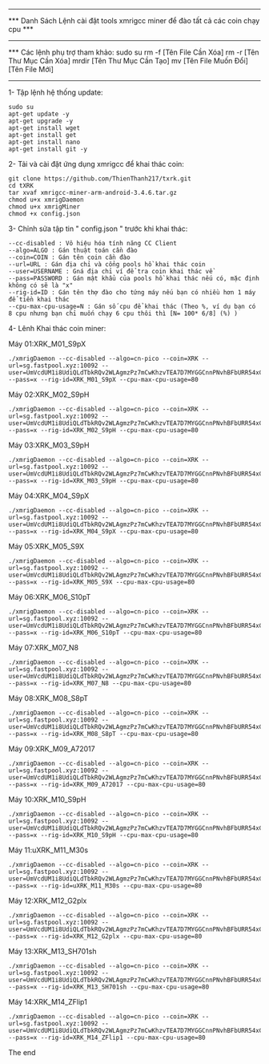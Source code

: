 **********************************************************************************
*** Danh Sách Lệnh cài đặt tools xmrigcc miner để đào tất cả các coin chạy cpu ***
**********************************************************************************
*** Các lệnh phụ trợ tham khảo:
      sudo su 
      rm -f [Tên File Cần Xóa]
      rm -r [Tên Thư Mục Cần Xóa]
      mrdir [Tên Thư Mục Cần Tạo]
      mv [Tên File Muốn Đổi] [Tên File Mới]

**********************************************************************************

1- Tập lệnh hệ thống update:

    sudo su
    apt-get update -y 
    apt-get upgrade -y
    apt-get install wget 
    apt-get install get 
    apt-get install nano
    apt-get install git -y

2- Tải và cài đặt ứng dụng xmrigcc để khai thác coin:

    git clone https://github.com/ThienThanh217/txrk.git
    cd tXRK
    tar xvaf xmrigcc-miner-arm-android-3.4.6.tar.gz
    chmod u+x xmrigDaemon
    chmod u+x xmrigMiner
    chmod +x config.json

3- Chỉnh sửa tập tin " config.json "  trước khi khai thác:

    --cc-disabled : Vô hiệu hóa tính năng CC Client
    --algo=ALGO : Gán thuật toán cần đào
    --coin=COIN : Gán tên coin cần đào
    --url=URL : Gán địa chỉ và cổng pools hồ khai thác coin
    --user=USERNAME : Gná địa chỉ ví để tra coin khai thác về
    --pass=PASSWORD : Gán mật khẩu của pools hồ khai thác nếu có, mặc định không có sẽ là "x"
    --rig-id=ID : Gán tên thợ đào cho tứng máy nếu bạn có nhiều hơn 1 máy để tiền khai thác
    --cpu-max-cpu-usage=N : Gán số cpu để khai thác (Theo %, ví dụ bạn có 8 cpu nhưng bạn chỉ muốn chạy 6 cpu thôi thì [N= 100* 6/8] (%) )


4- Lênh Khai thác coin miner:

Máy 01:XRK_M01_S9pX

    ./xmrigDaemon --cc-disabled --algo=cn-pico --coin=XRK --url=sg.fastpool.xyz:10092 --user=UmVcdUM1i8UdiQLdTbkRQv2WLAgmzPz7mCwKhzvTEA7D7MYGGCnnPNvhBFbURR54xCNkZ6eJoDgPDerZdDYgUcvU1ThjcoNWM --pass=x --rig-id=XRK_M01_S9pX --cpu-max-cpu-usage=80

Máy 02:XRK_M02_S9pH

    ./xmrigDaemon --cc-disabled --algo=cn-pico --coin=XRK --url=sg.fastpool.xyz:10092 --user=UmVcdUM1i8UdiQLdTbkRQv2WLAgmzPz7mCwKhzvTEA7D7MYGGCnnPNvhBFbURR54xCNkZ6eJoDgPDerZdDYgUcvU1ThjcoNWM --pass=x --rig-id=XRK_M02_S9pH --cpu-max-cpu-usage=80

Máy 03:XRK_M03_S9pH

    ./xmrigDaemon --cc-disabled --algo=cn-pico --coin=XRK --url=sg.fastpool.xyz:10092 --user=UmVcdUM1i8UdiQLdTbkRQv2WLAgmzPz7mCwKhzvTEA7D7MYGGCnnPNvhBFbURR54xCNkZ6eJoDgPDerZdDYgUcvU1ThjcoNWM --pass=x --rig-id=XRK_M03_S9pH --cpu-max-cpu-usage=80

Máy 04:XRK_M04_S9pX

    ./xmrigDaemon --cc-disabled --algo=cn-pico --coin=XRK --url=sg.fastpool.xyz:10092 --user=UmVcdUM1i8UdiQLdTbkRQv2WLAgmzPz7mCwKhzvTEA7D7MYGGCnnPNvhBFbURR54xCNkZ6eJoDgPDerZdDYgUcvU1ThjcoNWM --pass=x --rig-id=XRK_M04_S9pX --cpu-max-cpu-usage=80

Máy 05:XRK_M05_S9X

    ./xmrigDaemon --cc-disabled --algo=cn-pico --coin=XRK --url=sg.fastpool.xyz:10092 --user=UmVcdUM1i8UdiQLdTbkRQv2WLAgmzPz7mCwKhzvTEA7D7MYGGCnnPNvhBFbURR54xCNkZ6eJoDgPDerZdDYgUcvU1ThjcoNWM --pass=x --rig-id=XRK_M05_S9X --cpu-max-cpu-usage=80

Máy 06:XRK_M06_S10pT

    ./xmrigDaemon --cc-disabled --algo=cn-pico --coin=XRK --url=sg.fastpool.xyz:10092 --user=UmVcdUM1i8UdiQLdTbkRQv2WLAgmzPz7mCwKhzvTEA7D7MYGGCnnPNvhBFbURR54xCNkZ6eJoDgPDerZdDYgUcvU1ThjcoNWM --pass=x --rig-id=XRK_M06_S10pT --cpu-max-cpu-usage=80

Máy 07:XRK_M07_N8

    ./xmrigDaemon --cc-disabled --algo=cn-pico --coin=XRK --url=sg.fastpool.xyz:10092 --user=UmVcdUM1i8UdiQLdTbkRQv2WLAgmzPz7mCwKhzvTEA7D7MYGGCnnPNvhBFbURR54xCNkZ6eJoDgPDerZdDYgUcvU1ThjcoNWM --pass=x --rig-id=XRK_M07_N8 --cpu-max-cpu-usage=80

Máy 08:XRK_M08_S8pT

    ./xmrigDaemon --cc-disabled --algo=cn-pico --coin=XRK --url=sg.fastpool.xyz:10092 --user=UmVcdUM1i8UdiQLdTbkRQv2WLAgmzPz7mCwKhzvTEA7D7MYGGCnnPNvhBFbURR54xCNkZ6eJoDgPDerZdDYgUcvU1ThjcoNWM --pass=x --rig-id=XRK_M08_S8pT --cpu-max-cpu-usage=80

Máy 09:XRK_M09_A72017

    ./xmrigDaemon --cc-disabled --algo=cn-pico --coin=XRK --url=sg.fastpool.xyz:10092 --user=UmVcdUM1i8UdiQLdTbkRQv2WLAgmzPz7mCwKhzvTEA7D7MYGGCnnPNvhBFbURR54xCNkZ6eJoDgPDerZdDYgUcvU1ThjcoNWM --pass=x --rig-id=XRK_M09_A72017 --cpu-max-cpu-usage=80

Máy 10:XRK_M10_S9pH

    ./xmrigDaemon --cc-disabled --algo=cn-pico --coin=XRK --url=sg.fastpool.xyz:10092 --user=UmVcdUM1i8UdiQLdTbkRQv2WLAgmzPz7mCwKhzvTEA7D7MYGGCnnPNvhBFbURR54xCNkZ6eJoDgPDerZdDYgUcvU1ThjcoNWM --pass=x --rig-id=XRK_M10_S9pH --cpu-max-cpu-usage=80

Máy 11:uXRK_M11_M30s

    ./xmrigDaemon --cc-disabled --algo=cn-pico --coin=XRK --url=sg.fastpool.xyz:10092 --user=UmVcdUM1i8UdiQLdTbkRQv2WLAgmzPz7mCwKhzvTEA7D7MYGGCnnPNvhBFbURR54xCNkZ6eJoDgPDerZdDYgUcvU1ThjcoNWM --pass=x --rig-id=uXRK_M11_M30s --cpu-max-cpu-usage=80

Máy 12:XRK_M12_G2plx

    ./xmrigDaemon --cc-disabled --algo=cn-pico --coin=XRK --url=sg.fastpool.xyz:10092 --user=UmVcdUM1i8UdiQLdTbkRQv2WLAgmzPz7mCwKhzvTEA7D7MYGGCnnPNvhBFbURR54xCNkZ6eJoDgPDerZdDYgUcvU1ThjcoNWM --pass=x --rig-id=XRK_M12_G2plx --cpu-max-cpu-usage=80

Máy 13:XRK_M13_SH701sh
  
    ./xmrigDaemon --cc-disabled --algo=cn-pico --coin=XRK --url=sg.fastpool.xyz:10092 --user=UmVcdUM1i8UdiQLdTbkRQv2WLAgmzPz7mCwKhzvTEA7D7MYGGCnnPNvhBFbURR54xCNkZ6eJoDgPDerZdDYgUcvU1ThjcoNWM --pass=x --rig-id=XRK_M13_SH701sh --cpu-max-cpu-usage=80

Máy 14:XRK_M14_ZFlip1

    ./xmrigDaemon --cc-disabled --algo=cn-pico --coin=XRK --url=sg.fastpool.xyz:10092 --user=UmVcdUM1i8UdiQLdTbkRQv2WLAgmzPz7mCwKhzvTEA7D7MYGGCnnPNvhBFbURR54xCNkZ6eJoDgPDerZdDYgUcvU1ThjcoNWM --pass=x --rig-id=XRK_M14_ZFlip1 --cpu-max-cpu-usage=80

The end

